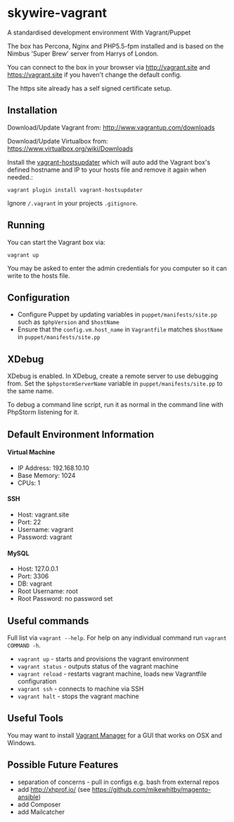 # skywire-vagrant

A standardised development environment With Vagrant/Puppet

The box has Percona, Nginx and PHP5.5-fpm installed and is based on the Nimbus 'Super Brew' server from Harrys of London.

You can connect to the box in your browser via http://vagrant.site and https://vagrant.site if you haven't change the default config.

The https site already has a self signed certificate setup.

## Installation

Download/Update Vagrant from: http://www.vagrantup.com/downloads

Download/Update Virtualbox from: https://www.virtualbox.org/wiki/Downloads

Install the [vagrant-hostsupdater](https://github.com/cogitatio/vagrant-hostsupdater) which will auto add the Vagrant box's defined hostname and IP to your hosts file and remove it again when needed.:

`vagrant plugin install vagrant-hostsupdater`

Ignore `/.vagrant` in your projects `.gitignore`.

## Running

You can start the Vagrant box via:

`vagrant up`

You may be asked to enter the admin credentials for you computer so it can write to the hosts file.

## Configuration

* Configure Puppet by updating variables in `puppet/manifests/site.pp` such as `$phpVersion` and `$hostName`
* Ensure that the `config.vm.host_name` in `Vagrantfile` matches `$hostName` in `puppet/manifests/site.pp`

## XDebug

XDebug is enabled. In XDebug, create a remote server to use debugging from. Set the `$phpstormServerName` variable in `puppet/manifests/site.pp` to the same name.

To debug a command line script, run it as normal in the command line with PhpStorm listening for it.

## Default Environment Information

####  Virtual Machine

* IP Address: 192.168.10.10
* Base Memory: 1024
* CPUs: 1

#### SSH

* Host: vagrant.site
* Port: 22
* Username: vagrant
* Password: vagrant

#### MySQL

* Host: 127.0.0.1
* Port: 3306
* DB: vagrant
* Root Username: root
* Root Password: no password set

## Useful commands

Full list via `vagrant --help`. For help on any individual command run `vagrant COMMAND -h`.

* `vagrant up` - starts and provisions the vagrant environment
* `vagrant status` - outputs status of the vagrant machine
* `vagrant reload` - restarts vagrant machine, loads new Vagrantfile configuration
* `vagrant ssh` - connects to machine via SSH
* `vagrant halt` - stops the vagrant machine

## Useful Tools

You may want to install [Vagrant Manager](http://vagrantmanager.com/) for a GUI that works on OSX and Windows.

## Possible Future Features

* separation of concerns - pull in configs e.g. bash from external repos
* add http://xhprof.io/ (see https://github.com/mikewhitby/magento-ansible)
* add Composer
* add Mailcatcher
